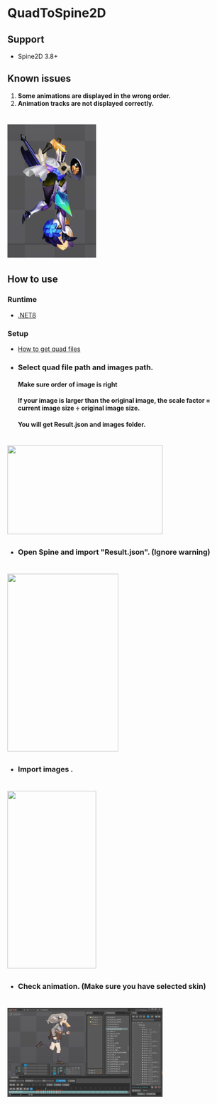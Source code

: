 # **QuadToSpine2D**

## Support

+ Spine2D 3.8+

## Known issues

1. **Some animations are displayed in the wrong order.**
2. **Animation tracks are not displayed correctly.**

#   <img height="300" src="MD/5.png" width="200"/>
## **How to use**

### **Runtime**

* [.NET8](https://dotnet.microsoft.com/zh-cn/download)

### **Setup**

* [How to get quad files](https://github.com/rufaswan/Web2D_Games/blob/master/docs/psxtools-steps.adoc)

+ ### Select quad file path and images path.
  #### Make sure order of image is right
  #### If your image is larger than the original image, the scale factor = current image size ÷ original image size.
  #### You will get **Result.json** and **images** folder.
# <img height="200" src="MD/1.png" width="350"/>

+ ### Open Spine and import "Result.json". (Ignore warning)
#  <img height="400" src="MD/2.png" width="250"/>

+ ### Import images .
#  <img height="400" src="MD/3.png" width="200"/>

+ ### Check animation. (Make sure you have selected skin)
#  <img height="200" src="MD/4.png" width="350"/>
